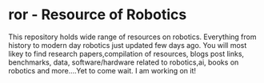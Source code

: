 # ror - Resource of Robotics
This repository holds wide range of resources on robotics. Everything from history to modern day robotics just updated few days ago. You will most likey to find research papers,compilation of resources, blogs post links, benchmarks, data, software/hardware related to robotics,ai, books on robotics and more....Yet to come wait. I am working on it!
